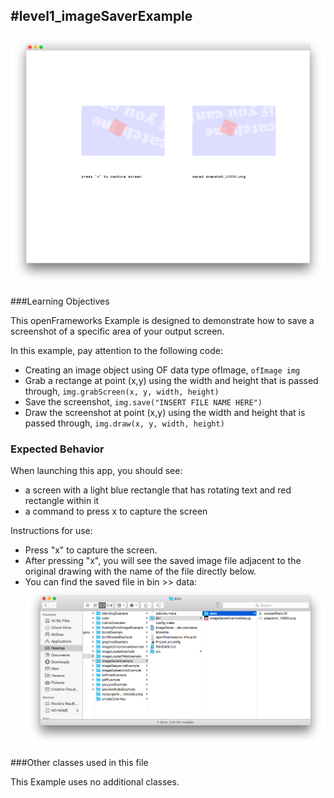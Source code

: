 #level1_imageSaverExample
--
![Screenshot of Example, stored in the Level1_ExampleName/readme_assets/ folder](imageSaverExample.png)

###Learning Objectives

This openFrameworks Example is designed to demonstrate how to save a screenshot of a specific area of your output screen.

In this example, pay attention to the following code: 

* Creating an image object using OF data type ofImage, ```ofImage img```
* Grab a rectange at point (x,y) using the width and height that is passed through, ```img.grabScreen(x, y, width, height) ```
* Save the screenshot, ```img.save("INSERT FILE NAME HERE") ```
* Draw the screenshot at point (x,y) using the width and height that is passed through, ```img.draw(x, y, width, height) ```


### Expected Behavior

When launching this app, you should see:

* a screen with a light blue rectangle that has rotating text and red rectangle within it
* a command to press x to capture the screen

Instructions for use:

* Press "x" to capture the screen.
* After pressing "x", you will see the saved image file adjacent to the original drawing with the name of the file directly below.
* You can find the saved file in bin >> data: 
![Screenshot of Example, stored in the Level1_ExampleName/readme_assets/ folder](imageSaverExample2.png)


###Other classes used in this file

This Example uses no additional classes.



